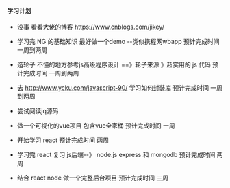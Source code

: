 #### 学习计划

- 没事 看看大佬的博客 <https://www.cnblogs.com/jikey/>

- 学习完 NG 的基础知识  最好做一个demo --类似携程网wbapp   预计完成时间 一周到两周

- 造轮子 不懂的地方参考js高级程序设计 ==》轮子来源 》超实用的 js 代码  预计完成时间 一周到两周
- 去 http://www.ycku.com/javascript-90/   学习如何封装库  预计完成时间 一周到两周
- 尝试阅读jq源码
- 做一个可视化的vue项目  包含vue全家桶  预计完成时间 一周
- 开始学习 react  预计完成时间 两周
- 学习完 react 复习 js后端--》 node.js express 和 mongodb  预计完成时间 两周
- 结合 react node 做一个完整后台项目 预计完成时间 三周

